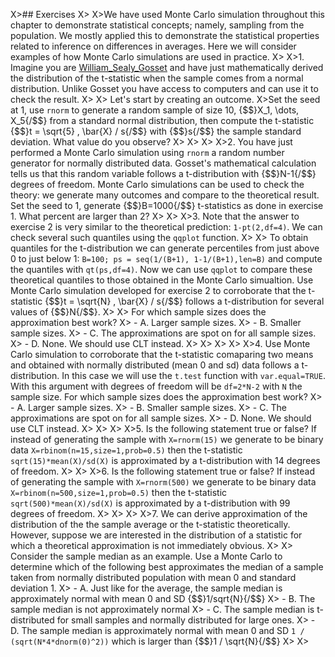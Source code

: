 X>## Exercises
X>
X>We have used Monte Carlo simulation throughout this chapter to demonstrate statistical concepts; namely, sampling from the population. We mostly applied this to demonstrate the statistical properties related to inference on differences in averages. Here we will consider examples of how Monte Carlo simulations are used in practice. 
X>
X>1. Imagine you are [William_Sealy_Gosset](https://en.wikipedia.org/wiki/William_Sealy_Gosset) and have just mathematically derived the distribution of the t-statistic when the sample comes from a normal distribution. Unlike Gosset you have access to computers and can use it to check the result. 
X>
X>    Let's start by creating an outcome.
X>Set the seed at 1, use `rnorm` to generate a random sample of size 10, {$$}X_1, \dots, X_5{/$$} from a standard normal distribution, then compute the t-statistic {$$}t = \sqrt{5} \, \bar{X} / s{/$$} with {$$}s{/$$} the sample standard deviation. What value do you observe?
X>
X>
X>
X>2. You have just performed a Monte Carlo simulation using `rnorm` a random number generator for normally distributed data. Gosset's mathematical calculation tells us that this random variable follows a t-distribution with {$$}N-1{/$$} degrees of freedom. Monte Carlo simulations can be used to check the theory: we generate many outcomes and compare to the theoretical result. Set the seed to 1, generate {$$}B=1000{/$$} t-statistics as done in exercise 1. What percent are larger than 2?
X>
X>
X>3. Note that the answer to exercise 2 is very similar to the theoretical prediction: `1-pt(2,df=4)`. We can check several such quantiles using the `qqplot` function. 
X>
X>    To obtain quantiles for the t-distribution we can generate percentiles from just above 0 to just below 1: `B=100; ps = seq(1/(B+1), 1-1/(B+1),len=B)` and compute the quantiles with `qt(ps,df=4)`. Now we can use `qqplot` to compare these theoretical quantiles to those obtained in the Monte Carlo simualtion. Use Monte Carlo simulation developed for exercise 2 to corroborate that the t-statistic {$$}t = \sqrt{N} \, \bar{X} / s{/$$} follows a t-distribution for several values of {$$}N{/$$}. 
X>
X>    For which sample sizes does the approximation best work?
X>  - A. Larger sample sizes.
X>  - B. Smaller sample sizes.
X>  - C. The approximations are spot on for all sample sizes.
X>  - D. None. We should use CLT instead.
X>
X>
X>
X>
X>4. Use Monte Carlo simulation to corroborate that the t-statistic comaparing two means and obtained with normally distributed (mean 0 and sd) data follows a t-distribution. In this case we will use the `t.test` function with `var.equal=TRUE`. With this argument with degrees of freedom will be `df=2*N-2` with `N` the sample size.  For which sample sizes does the approximation best work?
X>  - A. Larger sample sizes.
X>  - B. Smaller sample sizes.
X>  - C. The approximations are spot on for all sample sizes.
X>  - D. None. We should use CLT instead.
X>
X>
X>
X>5. Is the following statement true or false? If instead of generating the sample with `X=rnorm(15)` we generate to be binary data `X=rbinom(n=15,size=1,prob=0.5)` then the t-statistic `sqrt(15)*mean(X)/sd(X)` is approximated by a t-distribution with 14 degrees of freedom. 
X>
X>
X>6. Is the following statement true or false? If instead of generating the sample with `X=rnorm(500)` we generate to be binary data `X=rbinom(n=500,size=1,prob=0.5)` then the t-statistic `sqrt(500)*mean(X)/sd(X)` is approximated by a t-distribution with 99 degrees of freedom. 
X>
X>
X>
X>7. We can derive approximation of the distribution of the the sample average or the t-statistic theoretically. However, suppose we are interested in the distribution of a statistic for which a theoretical approximation is not immediately obvious. 
X>
X>    Consider the sample median as an example. Use a Monte Carlo to determine which of the following best approximates the median of a sample taken from normally distributed population with mean 0 and standard deviation 1.
X>  - A. Just like for the average, the sample median is approximately normal with mean 0 and SD {$$}1/sqrt{N}{/$$}
X>  - B. The sample median is not approximately normal
X>  - C. The sample median is t-distributed for small samples and normally distributed for large ones.
X>  - D. The sample median is approximately normal with mean 0 and SD `1 / (sqrt(N*4*dnorm(0)^2))` which is larger than {$$}1 / \sqrt{N}{/$$}
X>
X>
